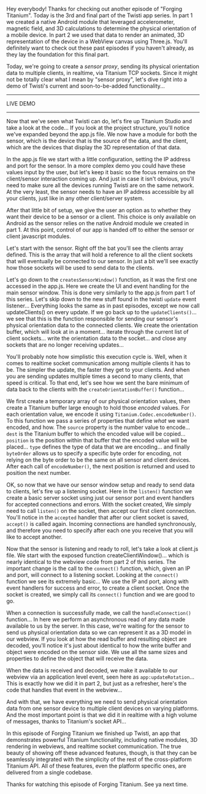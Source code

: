 Hey everybody! Thanks for checking out another episode of "Forging Titanium". Today is the 3rd and final part of the Twisti app series. In part 1 we created a native Android module that leveraged accelerometer, magnetic field, and 3D calculations to determine the physical orientation of a mobile device. In part 2 we used that data to render an animated, 3D representation of the device in a WebView canvas using Three.js. You'll definitely want to check out these past episodes if you haven't already, as they lay the foundation for this final part. Today, we're going to create a _sensor proxy_, sending its physical orientation data to multiple clients, in realtime, via Titanium TCP sockets. Since it might not be totally clear what I mean by "sensor proxy", let's dive right into a demo of Twisti's current and soon-to-be-added functionality... *****LIVE DEMO *****Now that we've seen what Twisti can do, let's fire up Titanium Studio and take a look at the code... If you look at the project structure, you'll notice we've expanded beyond the app.js file. We now have a module for both the sensor, which is the device that is the source of the data, and the client, which are the devices that display the 3D representation of that data.In the app.js file we start with a little configuration, setting the IP address and port for the sensor. In a more complex demo you could have these values input by the user, but let's keep it basic so the focus remains on the client/sensor interaction coming up. And just in case it isn't obvious, you'll need to make sure all the devices running Twisti are on the same network. At the very least, the sensor needs to have an IP address accessible by all your clients, just like in any other client/server system.After that little bit of setup, we give the user an option as to whether they want their device to be a sensor or a client. This choice is only available on Android as the sensor relies on the native Android module we created in part 1. At this point, control of our app is handed off to either the sensor or client javascript modules.Let's start with the sensor. Right off the bat you'll see the clients array defined. This is the array that will hold a reference to all the client sockets that will eventually be connected to our sensor. In just a bit we'll see exactly how those sockets will be used to send data to the clients.Let's go down to the `createsSensorWindow()` function, as it was the first one accessed in the app.js. Here we create the UI and event handling for the main sensor window. This is done very similarly to the app.js from part 1 of this series. Let's skip down to the new stuff found in the twisti `update` event listener... Everything looks the same as in past episodes, except we now call updateClients() on every update. If we go back up to the `updateClients()`... we see that this is the function responsible for sending our sensor's physical orientation data to the connected clients. We create the orientation buffer, which will look at in a moment... iterate through the current list of client sockets... write the orientation data to the socket... and close any sockets that are no longer receiving updates...You'll probably note how simplistic this execution cycle is. Well, when it comes to realtime socket communication among multiple clients it has to be. The simpler the update, the faster they get to your clients. And when you are sending updates multiple times a second to many clients, that speed is critical. To that end, let's see how we sent the bare minimum of data back to the clients with the `createOrientationBuffer()` function...We first create a temporary array of our physical orientation values, then create a Titanium buffer large enough to hold those _encoded_ values. For each orientation value, we encode it using `Titanium.Codec.encodeNumber()`. To this function we pass a series of properties that define _what_ we want encoded, and how. The `source` property is the number value to encode... `dest` is the Titanium buffer to which the encoded value will be copied... `position` is the position within that buffer that the encoded value will be placed... `type` defines the type of data that we are encoding... and finally `byteOrder` allows us to specify a specific byte order for encoding, not relying on the byte order to be the same on all sensor and client devices. After each call of `encodeNumber()`, the next position is returned and used to position the next  number.OK, so now that we have our sensor window setup and ready to send data to clients, let's fire up a listening socket. Here in the `listen()` function we create a basic server socket using just our sensor port and event handlers for accepted connections and errors. With the socket created, We simply need to call `listen()` on the socket, then accept our first client connection. You'll notice in the `accepted` handler that after our client socket is saved, `accept()` is called again. Incoming connections are handled synchronously, and therefore you need to specify after each one you receive that you will like to accept another. Now that the sensor is listening and ready to roll, let's take a look at client.js file. We start with the exposed function createClientWindow()... which is nearly identical to the webview code from part 2 of this series. The important change is the call to the `connect()` function, which, given an IP and port, will connect to a listening socket. Looking at the `connect()` function we see its extremely basic... We use the IP and port, along with event handlers for success and error, to create a client socket. Once the socket is created, we simply call its `connect()` function and we are good to go.When a connection is successfully made, we call the `handleConnection()` function... In here we perform an asynchronous read of any data made available to us by the server. In this case, we're waiting for the sensor to send us physical orientation data so we can represent it as a 3D model in our webview. If you look at how the read buffer and resulting object are decoded, you'll notice it's just about identical to how the write buffer and object were encoded on the sensor side. We use all the same sizes and properties to define the object that will receive the data.When the data is received and decoded, we make it available to our webview via an application level event, seen here as `app:updateRotation`... This is exactly how we did it in part 2, but just as a refresher, here's the code that handles that event in the webview... And with that, we have everything we need to send physical orientation data from one sensor device to multiple client devices on varying platforms. And the most important point is that we did it in realtime with a high volume of messages, thanks to Titanium's socket API...In this episode of Forging Titanium we finished up Twisti, an app that demonstrates powerful Titanium functionality, including native modules, 3D rendering in webviews, and realtime socket communication. The true beauty of showing off these advanced features, though, is that they can be seamlessly integrated with the simplicity of the rest of the cross-platform Titanium API. All of these features, even the platform specific ones, are delivered from a single codebase.Thanks for watching this episode of Forging Titanium. See ya next time. 